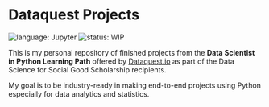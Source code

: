 # Dataquest Projects
![language: Jupyter](https://img.shields.io/badge/language-Jupyter-orange.svg)
![status: WIP](https://img.shields.io/badge/status-WIP-red.svg)

This is my personal repository of finished projects from the <b>Data Scientist in Python Learning Path</b> offered by [Dataquest.io](https://www.dataquest.io/) as part of the Data Science for Social Good Scholarship recipients. 

My goal is to be industry-ready in making end-to-end projects using Python especially for data analytics and statistics.
